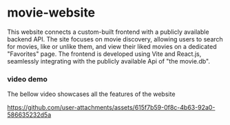 # movie-website

This website connects a custom-built frontend with a publicly available backend API. The site focuses on movie discovery, allowing users to search for movies, like or unlike them, and view their liked movies on a dedicated "Favorites" page.
The frontend is developed using Vite and React.js, seamlessly integrating with the publicly available Api of "the movie.db".


### video demo
The bellow video showcases all the features of the website

https://github.com/user-attachments/assets/615f7b59-0f8c-4b63-92a0-586635232d5a
